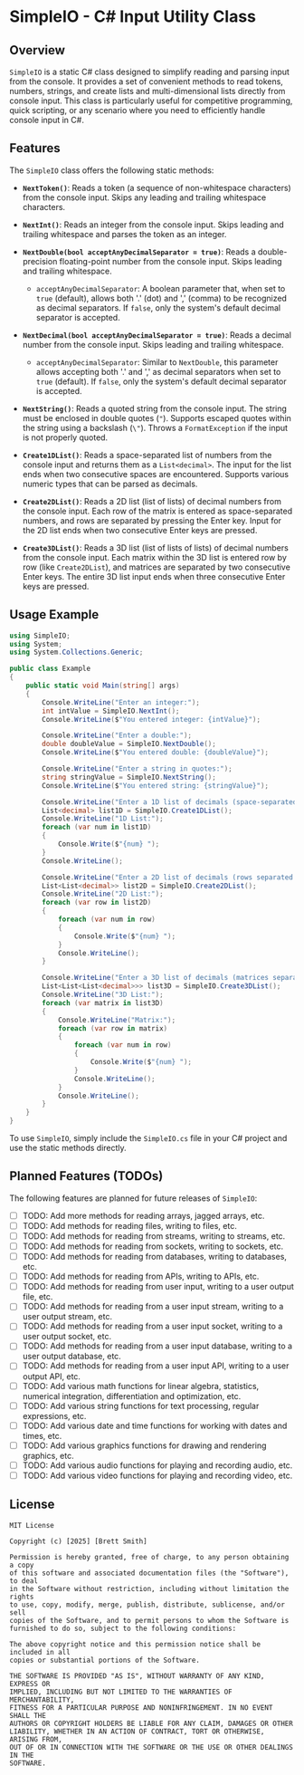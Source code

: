 # SimpleIO - C# Input Utility Class

## Overview

`SimpleIO` is a static C# class designed to simplify reading and parsing input from the console. It provides a set of convenient methods to read tokens, numbers, strings, and create lists and multi-dimensional lists directly from console input. This class is particularly useful for competitive programming, quick scripting, or any scenario where you need to efficiently handle console input in C#.

## Features

The `SimpleIO` class offers the following static methods:

* **`NextToken()`**:
    Reads a token (a sequence of non-whitespace characters) from the console input. Skips any leading and trailing whitespace characters.

* **`NextInt()`**:
    Reads an integer from the console input. Skips leading and trailing whitespace and parses the token as an integer.

* **`NextDouble(bool acceptAnyDecimalSeparator = true)`**:
    Reads a double-precision floating-point number from the console input. Skips leading and trailing whitespace.
  * `acceptAnyDecimalSeparator`:  A boolean parameter that, when set to `true` (default), allows both '.' (dot) and ',' (comma) to be recognized as decimal separators. If `false`, only the system's default decimal separator is accepted.

* **`NextDecimal(bool acceptAnyDecimalSeparator = true)`**:
    Reads a decimal number from the console input. Skips leading and trailing whitespace.
  * `acceptAnyDecimalSeparator`:  Similar to `NextDouble`, this parameter allows accepting both '.' and ',' as decimal separators when set to `true` (default). If `false`, only the system's default decimal separator is accepted.

* **`NextString()`**:
    Reads a quoted string from the console input. The string must be enclosed in double quotes (`"`). Supports escaped quotes within the string using a backslash (`\"`). Throws a `FormatException` if the input is not properly quoted.

* **`Create1DList()`**:
    Reads a space-separated list of numbers from the console input and returns them as a `List<decimal>`. The input for the list ends when two consecutive spaces are encountered. Supports various numeric types that can be parsed as decimals.

* **`Create2DList()`**:
    Reads a 2D list (list of lists) of decimal numbers from the console input. Each row of the matrix is entered as space-separated numbers, and rows are separated by pressing the Enter key. Input for the 2D list ends when two consecutive Enter keys are pressed.

* **`Create3DList()`**:
    Reads a 3D list (list of lists of lists) of decimal numbers from the console input. Each matrix within the 3D list is entered row by row (like `Create2DList`), and matrices are separated by two consecutive Enter keys. The entire 3D list input ends when three consecutive Enter keys are pressed.

## Usage Example

```csharp
using SimpleIO;
using System;
using System.Collections.Generic;

public class Example
{
    public static void Main(string[] args)
    {
        Console.WriteLine("Enter an integer:");
        int intValue = SimpleIO.NextInt();
        Console.WriteLine($"You entered integer: {intValue}");

        Console.WriteLine("Enter a double:");
        double doubleValue = SimpleIO.NextDouble();
        Console.WriteLine($"You entered double: {doubleValue}");

        Console.WriteLine("Enter a string in quotes:");
        string stringValue = SimpleIO.NextString();
        Console.WriteLine($"You entered string: {stringValue}");

        Console.WriteLine("Enter a 1D list of decimals (space-separated, two spaces to end):");
        List<decimal> list1D = SimpleIO.Create1DList();
        Console.WriteLine("1D List:");
        foreach (var num in list1D)
        {
            Console.Write($"{num} ");
        }
        Console.WriteLine();

        Console.WriteLine("Enter a 2D list of decimals (rows separated by Enter, two Enters to end):");
        List<List<decimal>> list2D = SimpleIO.Create2DList();
        Console.WriteLine("2D List:");
        foreach (var row in list2D)
        {
            foreach (var num in row)
            {
                Console.Write($"{num} ");
            }
            Console.WriteLine();
        }

        Console.WriteLine("Enter a 3D list of decimals (matrices separated by two Enters, three Enters to end):");
        List<List<List<decimal>>> list3D = SimpleIO.Create3DList();
        Console.WriteLine("3D List:");
        foreach (var matrix in list3D)
        {
            Console.WriteLine("Matrix:");
            foreach (var row in matrix)
            {
                foreach (var num in row)
                {
                    Console.Write($"{num} ");
                }
                Console.WriteLine();
            }
            Console.WriteLine();
        }
    }
}
```

To use `SimpleIO`, simply include the `SimpleIO.cs` file in your C# project and use the static methods directly.

## Planned Features (TODOs)

The following features are planned for future releases of `SimpleIO`:

* [ ] TODO: Add more methods for reading arrays, jagged arrays, etc.
* [ ] TODO: Add methods for reading files, writing to files, etc.
* [ ] TODO: Add methods for reading from streams, writing to streams, etc.
* [ ] TODO: Add methods for reading from sockets, writing to sockets, etc.
* [ ] TODO: Add methods for reading from databases, writing to databases, etc.
* [ ] TODO: Add methods for reading from APIs, writing to APIs, etc.
* [ ] TODO: Add methods for reading from user input, writing to a user output file, etc.
* [ ] TODO: Add methods for reading from a user input stream, writing to a user output stream, etc.
* [ ] TODO: Add methods for reading from a user input socket, writing to a user output socket, etc.
* [ ] TODO: Add methods for reading from a user input database, writing to a user output database, etc.
* [ ] TODO: Add methods for reading from a user input API, writing to a user output API, etc.
* [ ] TODO: Add various math functions for linear algebra, statistics, numerical integration, differentiation and optimization, etc.
* [ ] TODO: Add various string functions for text processing, regular expressions, etc.
* [ ] TODO: Add various date and time functions for working with dates and times, etc.
* [ ] TODO: Add various graphics functions for drawing and rendering graphics, etc.
* [ ] TODO: Add various audio functions for playing and recording audio, etc.
* [ ] TODO: Add various video functions for playing and recording video, etc.

## License

```text
MIT License

Copyright (c) [2025] [Brett Smith]

Permission is hereby granted, free of charge, to any person obtaining a copy
of this software and associated documentation files (the "Software"), to deal
in the Software without restriction, including without limitation the rights
to use, copy, modify, merge, publish, distribute, sublicense, and/or sell
copies of the Software, and to permit persons to whom the Software is
furnished to do so, subject to the following conditions:

The above copyright notice and this permission notice shall be included in all
copies or substantial portions of the Software.

THE SOFTWARE IS PROVIDED "AS IS", WITHOUT WARRANTY OF ANY KIND, EXPRESS OR
IMPLIED, INCLUDING BUT NOT LIMITED TO THE WARRANTIES OF MERCHANTABILITY,
FITNESS FOR A PARTICULAR PURPOSE AND NONINFRINGEMENT. IN NO EVENT SHALL THE
AUTHORS OR COPYRIGHT HOLDERS BE LIABLE FOR ANY CLAIM, DAMAGES OR OTHER
LIABILITY, WHETHER IN AN ACTION OF CONTRACT, TORT OR OTHERWISE, ARISING FROM,
OUT OF OR IN CONNECTION WITH THE SOFTWARE OR THE USE OR OTHER DEALINGS IN THE
SOFTWARE.
```
